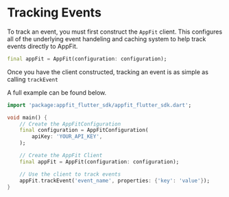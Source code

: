 # Tracking Events

To track an event, you must first construct the `AppFit` client. This configures all of the underlying event handeling and caching system to help track events directly to AppFit.

```dart
final appFit = AppFit(configuration: configuration);
```

Once you have the client constructed, tracking an event is as simple as calling `trackEvent`

A full example can be found below.

```dart
import 'package:appfit_flutter_sdk/appfit_flutter_sdk.dart';

void main() {
    // Create the AppFitConfiguration
    final configuration = AppFitConfiguration(
        apiKey: 'YOUR_API_KEY',
    );

    // Create the AppFit Client
    final appFit = AppFit(configuration: configuration);

    // Use the client to track events
    appFit.trackEvent('event_name', properties: {'key': 'value'});
}
```
